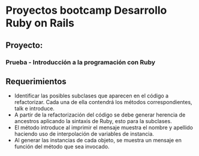 # Proyectos bootcamp Desarrollo Ruby on Rails

## Proyecto:
### Prueba - Introducción a la programación con Ruby

## Requerimientos 

- Identificar las posibles subclases que aparecen en el código a refactorizar. Cada una de ella contendrá los métodos correspondientes, talk e introduce.
- A partir de la refactorización del código se debe generar herencia de ancestros aplicando la sintaxis de Ruby, esto para la subclases.
- El método introduce al imprimir el mensaje muestra el nombre y apellido haciendo
uso de interpolación de variables de instancia.
- Al generar las instancias de cada objeto, se muestra un mensaje en función del
método que sea invocado.